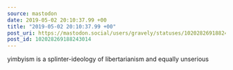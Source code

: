 ```yaml
---
source: mastodon
date: 2019-05-02 20:10:37.99 +00
title: "2019-05-02 20:10:37.99 +00"
post_uri: https://mastodon.social/users/gravely/statuses/102028269188243014
post_id: 102028269188243014
---
```

yimbyism is a splinter-ideology of libertarianism and equally unserious


